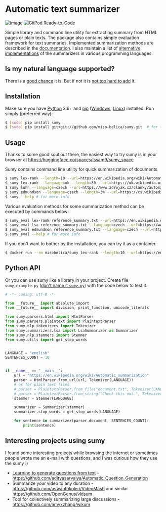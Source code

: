 # Automatic text summarizer


[![image](https://github.com/miso-belica/sumy/actions/workflows/run-tests.yml/badge.svg)](https://github.com/miso-belica/sumy/actions/workflows/run-tests.yml)
[![GitPod Ready-to-Code](https://img.shields.io/badge/Gitpod-Ready--to--Code-blue?logo=gitpod)](https://gitpod.io/#https://github.com/miso-belica/sumy) 

Simple library and command line utility for extracting summary from HTML
pages or plain texts. The package also contains simple evaluation
framework for text summaries. Implemented summarization methods are described in the [documentation](docs/summarizators.md). I also maintain a list of [alternative implementations](docs/alternatives.md) of the summarizers in various programming languages.

## Is my natural language supported?
There is a [good chance](docs/index.md#Tokenizer) it is. But if not it is [not too hard to add](docs/how-to-add-new-language.md) it.

## Installation

Make sure you have [Python](http://www.python.org/) 3.6+ and
[pip](https://crate.io/packages/pip/)
([Windows](http://docs.python-guide.org/en/latest/starting/install/win/),
[Linux](http://docs.python-guide.org/en/latest/starting/install/linux/))
installed. Run simply (preferred way):

```sh
$ [sudo] pip install sumy
$ [sudo] pip install git+git://github.com/miso-belica/sumy.git  # for the fresh version
```

## Usage

Thanks to some good soul out there, the easiest way to try sumy is in your browser at https://huggingface.co/spaces/issam9/sumy_space

Sumy contains command line utility for quick summarization of documents.

```sh
$ sumy lex-rank --length=10 --url=https://en.wikipedia.org/wiki/Automatic_summarization # what's summarization?
$ sumy lex-rank --language=uk --length=30 --url=https://uk.wikipedia.org/wiki/Україна
$ sumy luhn --language=czech --url=https://www.zdrojak.cz/clanky/automaticke-zabezpeceni/
$ sumy edmundson --language=czech --length=3% --url=https://cs.wikipedia.org/wiki/Bitva_u_Lipan
$ sumy --help # for more info
```

Various evaluation methods for some summarization method can be executed
by commands below:

```sh
$ sumy_eval lex-rank reference_summary.txt --url=https://en.wikipedia.org/wiki/Automatic_summarization
$ sumy_eval lsa reference_summary.txt --language=czech --url=https://www.zdrojak.cz/clanky/automaticke-zabezpeceni/
$ sumy_eval edmundson reference_summary.txt --language=czech --url=https://cs.wikipedia.org/wiki/Bitva_u_Lipan
$ sumy_eval --help # for more info
```

If you don't want to bother by the installation, you can try it as a container.

```sh
$ docker run --rm misobelica/sumy lex-rank --length=10 --url=https://en.wikipedia.org/wiki/Automatic_summarization
```

## Python API

Or you can use sumy like a library in your project. Create file `sumy_example.py` ([don't name it `sumy.py`](https://stackoverflow.com/questions/41334622/python-sumy-no-module-named-sumy-parsers-html)) with the code below to test it.

```python
# -*- coding: utf-8 -*-

from __future__ import absolute_import
from __future__ import division, print_function, unicode_literals

from sumy.parsers.html import HtmlParser
from sumy.parsers.plaintext import PlaintextParser
from sumy.nlp.tokenizers import Tokenizer
from sumy.summarizers.lsa import LsaSummarizer as Summarizer
from sumy.nlp.stemmers import Stemmer
from sumy.utils import get_stop_words


LANGUAGE = "english"
SENTENCES_COUNT = 10


if __name__ == "__main__":
    url = "https://en.wikipedia.org/wiki/Automatic_summarization"
    parser = HtmlParser.from_url(url, Tokenizer(LANGUAGE))
    # or for plain text files
    # parser = PlaintextParser.from_file("document.txt", Tokenizer(LANGUAGE))
    # parser = PlaintextParser.from_string("Check this out.", Tokenizer(LANGUAGE))
    stemmer = Stemmer(LANGUAGE)

    summarizer = Summarizer(stemmer)
    summarizer.stop_words = get_stop_words(LANGUAGE)

    for sentence in summarizer(parser.document, SENTENCES_COUNT):
        print(sentence)
```

## Interesting projects using sumy

I found some interesting projects while browsing the internet or sometimes people wrote me an e-mail with questions, and I was curious how they use the sumy :)

* [Learning to generate questions from text](https://software.intel.com/en-us/articles/using-natural-language-processing-for-smart-question-generation) - https://github.com/adityasarvaiya/Automatic_Question_Generation
* Summarize your video to any duration - https://github.com/aswanthkoleri/VideoMash and similar https://github.com/OpenGenus/vidsum
* Tool for collectively summarizing large discussions - https://github.com/amyxzhang/wikum
